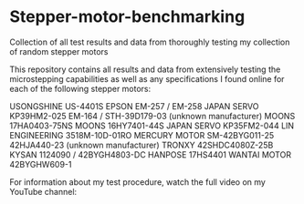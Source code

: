 # Stepper-motor-benchmarking
Collection of all test results and data from thoroughly testing my collection of random stepper motors

This repository contains all results and data from extensively testing the microstepping capabilities as well as any specifications I found online for each of the following stepper motors:

USONGSHINE US-4401S
EPSON EM-257 / EM-258
JAPAN SERVO KP39HM2-025
EM-164 / STH-39D179-03 (unknown manufacturer)
MOONS 17HA0403-75NS
MOONS 16HY7401-44S
JAPAN SERVO KP35FM2-044
LIN ENGINEERING 3518M-10D-01RO
MERCURY MOTOR SM-42BYG011-25
42HJA440-23 (unknown manufacturer)
TRONXY 42SHDC4080Z-25B
KYSAN 1124090 / 42BYGH4803-DC
HANPOSE 17HS4401
WANTAI MOTOR 42BYGHW609-1

For information about my test procedure, watch the full video on my YouTube channel:
